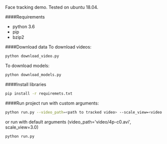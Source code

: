 Face tracking demo.
Tested on ubuntu 18.04.

####Requirements
- python 3.6
- pip
- bzip2

####Download data
To download videos:
```bash
python download_video.py
```

To download models:
```bash
python download_models.py
```

####Install libraries
```bash
pip install -r requiremets.txt
```

####Run project
run with custom arguments:
```bash
python run.py --video_path=<path to tracked video> --scale_view=<video zoom ratio> 
```
or run with default arguments (video_path='video/4p-c0.avi', scale_view=3.0)
```bash
python run.py
```
